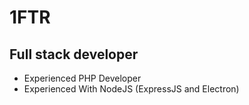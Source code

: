 # 1FTR

## Full stack developer
- Experienced PHP Developer
- Experienced With NodeJS (ExpressJS and Electron)
